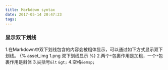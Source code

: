 ```yaml
---
title: Markdown syntax
date: 2017-05-14 20:47:23
tags:
---
```


### 显示双下划线
1.在Markdown中双下划线包含的内容会被粗体显示，可以通过如下方式显示双下划线。
{% asset_img 1.png 双下划线显示 %}
2.两个`*`包裹作用是加粗，一个`*`包裹作用是斜体
3.尖括号`&lt` `&gt;`
4.空格`&emsp;`
